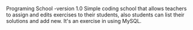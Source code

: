 Programing School -version 1.0
Simple coding school that allows teachers to assign and edits exercises to their students, also students can list their solutions and add new. It's an exercise in using MySQL.
